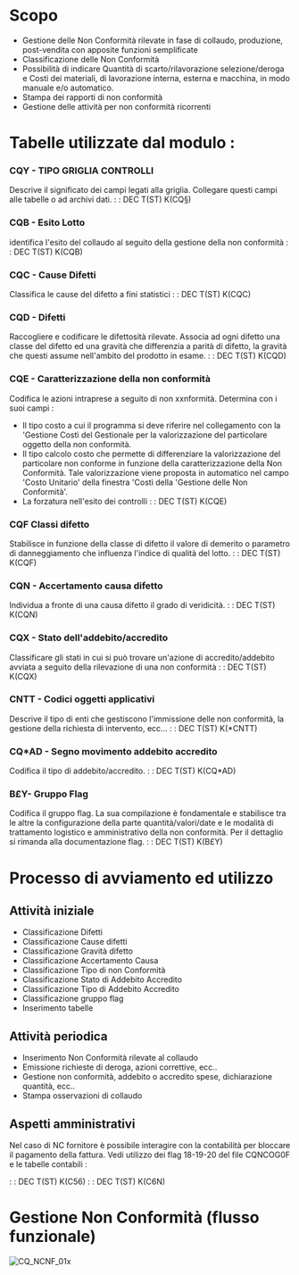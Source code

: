 # Scopo
 * Gestione delle Non Conformità rilevate in fase di collaudo, produzione, post-vendita con apposite funzioni semplificate
 * Classificazione delle Non Conformità
 * Possibilità di indicare Quantità di scarto/rilavorazione selezione/deroga e Costi dei materiali, di lavorazione interna, esterna e macchina, in modo manuale e/o automatico.
 * Stampa dei rapporti di non conformità
 * Gestione delle attività per non conformità ricorrenti

# Tabelle utilizzate dal modulo : 
### CQY - TIPO GRIGLIA  CONTROLLI
Descrive il significato dei campi legati alla griglia. Collegare questi campi alle tabelle o ad archivi dati.
 :  : DEC T(ST) K(CQ§)

### CQB - Esito Lotto
identifica l'esito del collaudo al seguito della gestione della non conformità
 :  : DEC T(ST) K(CQB)

### CQC - Cause Difetti
Classifica le cause del difetto a fini statistici
 :  : DEC T(ST) K(CQC)

### CQD - Difetti
Raccogliere e codificare le difettosità rilevate. Associa ad ogni difetto una classe del difetto ed una  gravità che differenzia a parità di difetto, la gravità che questi assume nell'ambito del prodotto in esame.
 :  : DEC T(ST) K(CQD)

### CQE - Caratterizzazione della non conformità
Codifica le azioni intraprese a seguito di non xxnformità. Determina con i suoi campi : 
 - Il tipo costo a cui il programma si deve riferire nel collegamento con la 'Gestione Costì del Gestionale per la valorizzazione del particolare oggetto della non conformità.
 - Il tipo calcolo costo che permette di differenziare la valorizzazione del particolare non conforme in funzione della caratterizzazione della Non Conformità. Tale valorizzazione viene proposta in automatico nel campo 'Costo Unitario' della finestra 'Costì della 'Gestione delle Non Conformità'.
 - La forzatura nell'esito dei controlli
 :  : DEC T(ST) K(CQE)

### CQF Classi difetto
Stabilisce in funzione della classe di difetto il valore di demerito o parametro di danneggiamento che influenza l'indice di qualità del lotto.
 :  : DEC T(ST) K(CQF)

### CQN - Accertamento causa difetto
Individua a fronte di una causa difetto il grado di veridicità.
 :  : DEC T(ST) K(CQN)

### CQX - Stato dell'addebito/accredito
Classificare gli stati in cui si può trovare un'azione di accredito/addebito avviata a seguito della rilevazione di una non conformità
 :  : DEC T(ST) K(CQX)

### CNTT - Codici oggetti applicativi
Descrive il tipo di enti che gestiscono l'immissione delle non conformità, la     gestione della richiesta di intervento, ecc...
 :  : DEC T(ST) K(*CNTT)

### CQ*AD - Segno movimento addebito accredito
Codifica il tipo di addebito/accredito.
 :  : DEC T(ST) K(CQ*AD)

### B£Y- Gruppo Flag
Codifica il gruppo flag. La sua compilazione è fondamentale e stabilisce tra le altre la configurazione della parte quantità/valori/date e le modalità di trattamento logistico e amministrativo della non conformità.
Per il dettaglio si rimanda alla documentazione flag.
 :  : DEC T(ST) K(B£Y)

# Processo di avviamento ed utilizzo
## Attività iniziale
 * Classificazione Difetti
 * Classificazione Cause difetti
 * Classificazione Gravità difetto
 * Classificazione Accertamento Causa
 * Classificazione Tipo di non Conformità
 * Classificazione Stato di Addebito Accredito
 * Classificazione Tipo di Addebito Accredito
 * Classificazione gruppo flag
 * Inserimento tabelle

## Attività periodica
 * Inserimento Non Conformità rilevate al collaudo
 * Emissione richieste di deroga, azioni correttive, ecc..
 * Gestione non conformità, addebito o accredito spese, dichiarazione quantità, ecc..
 * Stampa osservazioni di collaudo

## Aspetti amministrativi
Nel caso di NC fornitore è possibile interagire con la contabilità per bloccare il pagamento della fattura.
Vedi utilizzo dei flag 18-19-20 del file CQNCOG0F e le tabelle contabili : 

 :  : DEC T(ST) K(C56)
 :  : DEC T(ST) K(C6N)

# Gestione Non Conformità (flusso funzionale)
![CQ_NCNF_01](http://localhost:3000/immagini/CQNCOG_01/CQ_NCNF_01.png)x
